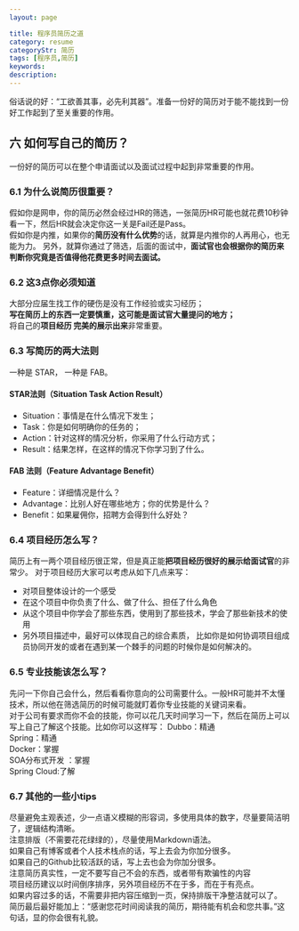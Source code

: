 ```yaml
---
layout: page

title: 程序员简历之道
category: resume
categoryStr: 简历
tags: [程序员,简历]
keywords:
description:
---
```



俗话说的好：“工欲善其事，必先利其器”。准备一份好的简历对于能不能找到一份好工作起到了至关重要的作用。  
## 六 如何写自己的简历？
一份好的简历可以在整个申请面试以及面试过程中起到非常重要的作用。
### 6.1 为什么说简历很重要？
假如你是网申，你的简历必然会经过HR的筛选，一张简历HR可能也就花费10秒钟看一下，然后HR就会决定你这一关是Fail还是Pass。  
假如你是内推，如果你的**简历没有什么优势**的话，就算是内推你的人再用心，也无能为力。
另外，就算你通过了筛选，后面的面试中，**面试官也会根据你的简历来判断你究竟是否值得他花费更多时间去面试。**
### 6.2 这3点你必须知道
大部分应届生找工作的硬伤是没有工作经验或实习经历；  
**写在简历上的东西一定要慎重，这可能是面试官大量提问的地方；**  
将自己的**项目经历  完美的展示出来**非常重要。  
### 6.3 写简历的两大法则
一种是 STAR， 一种是 FAB。  
#### STAR法则（Situation Task Action Result）
- Situation：事情是在什么情况下发生；
- Task：你是如何明确你的任务的；
- Action：针对这样的情况分析，你采用了什么行动方式；
- Result：结果怎样，在这样的情况下你学习到了什么。

#### FAB 法则（Feature Advantage Benefit）
- Feature：详细情况是什么？
- Advantage：比别人好在哪些地方；你的优势是什么？
- Benefit：如果雇佣你，招聘方会得到什么好处？

### 6.4 项目经历怎么写？
简历上有一两个项目经历很正常，但是真正能**把项目经历很好的展示给面试官**的非常少。 对于项目经历大家可以考虑从如下几点来写：
- 对项目整体设计的一个感受
- 在这个项目中你负责了什么、做了什么、担任了什么角色
- 从这个项目中你学会了那些东西，使用到了那些技术，学会了那些新技术的使用
- 另外项目描述中，最好可以体现自己的综合素质，
比如你是如何协调项目组成员协同开发的或者在遇到某一个棘手的问题的时候你是如何解决的。
### 6.5 专业技能该怎么写？
先问一下你自己会什么，然后看看你意向的公司需要什么。一般HR可能并不太懂技术，所以他在筛选简历的时候可能就盯着你专业技能的关键词来看。  
对于公司有要求而你不会的技能，你可以花几天时间学习一下，然后在简历上可以写上自己了解这个技能。比如你可以这样写：
Dubbo：精通  
Spring：精通  
Docker：掌握   
SOA分布式开发 ：掌握  
Spring Cloud:了解  

### 6.7 其他的一些小tips
尽量避免主观表述，少一点语义模糊的形容词，多使用具体的数字，尽量要简洁明了，逻辑结构清晰。  
注意排版（不需要花花绿绿的），尽量使用Markdown语法。  
如果自己有博客或者个人技术栈点的话，写上去会为你加分很多。  
如果自己的Github比较活跃的话，写上去也会为你加分很多。  
注意简历真实性，一定不要写自己不会的东西，或者带有欺骗性的内容  
项目经历建议以时间倒序排序，另外项目经历不在于多，而在于有亮点。  
如果内容过多的话，不需要非把内容压缩到一页，保持排版干净整洁就可以了。  
简历最后最好能加上：“感谢您花时间阅读我的简历，期待能有机会和您共事。”这句话，显的你会很有礼貌。  


